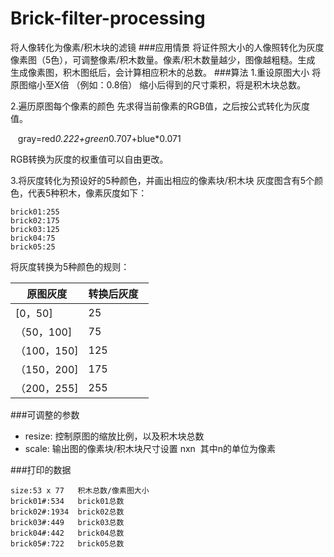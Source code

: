 # Brick-filter-processing
将人像转化为像素/积木块的滤镜
###应用情景
将证件照大小的人像照转化为灰度像素图（5色），可调整像素/积木数量。像素/积木数量越少，图像越粗糙。生成
生成像素图，积木图纸后，会计算相应积木的总数。
###算法
1.重设原图大小
将原图缩小至X倍 （例如：0.8倍）
缩小后得到的尺寸乘积，将是积木块总数。

2.遍历原图每个像素的颜色
先求得当前像素的RGB值，之后按公式转化为灰度值。


    gray=red*0.222+green*0.707+blue*0.071
    
  RGB转换为灰度的权重值可以自由更改。

3.将灰度转化为预设好的5种颜色，并画出相应的像素块/积木块
灰度图含有5个颜色，代表5种积木，像素灰度如下：


    brick01:255  
    brick02:175
    brick03:125
    brick04:75
    brick05:25
    
    
将灰度转换为5种颜色的规则：



   原图灰度|转换后灰度  
----------|----------
 [0，50]  |25
（50，100]|75
（100，150]|125
（150，200]|175
（200，255]|255


###可调整的参数
- resize: 控制原图的缩放比例，以及积木块总数
- scale: 输出图的像素块/积木块尺寸设置 nxn  其中n的单位为像素

###打印的数据

```
size:53 x 77   积木总数/像素图大小
brick01#:534   brick01总数
brick02#:1934  brick02总数
brick03#:449   brick03总数     
brick04#:442   brick04总数     
brick05#:722   brick05总数
```
